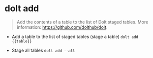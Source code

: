 # dolt add
> Add the contents of a table to the list of Dolt staged tables.
> More information: <https://github.com/dolthub/dolt>.

- Add a table to the list of staged tables (stage a table)
`dolt add {{table}}`

- Stage all tables
`dolt add --all`
